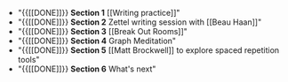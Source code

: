 - "{{[[DONE]]}} **Section 1** [[Writing practice]]"
- "{{[[DONE]]}} **Section 2** Zettel writing session with [[Beau Haan]]"
- "{{[[DONE]]}} **Section 3** [[Break Out Rooms]]"
- "{{[[DONE]]}} **Section 4** Graph Meditation"
- "{{[[DONE]]}} **Section 5** [[Matt Brockwell]] to explore spaced repetition tools"
- "{{[[DONE]]}} **Section 6** What's next"
